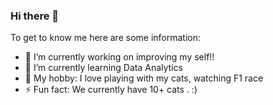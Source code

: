 ### Hi there 👋


To get to know me here are some information:

- 🔭 I’m currently working on improving my self!!
- 🌱 I’m currently learning Data Analytics
- 💬 My hobby: I love playing with my cats, watching F1 race
- ⚡ Fun fact: We currently have 10+ cats . :) 


